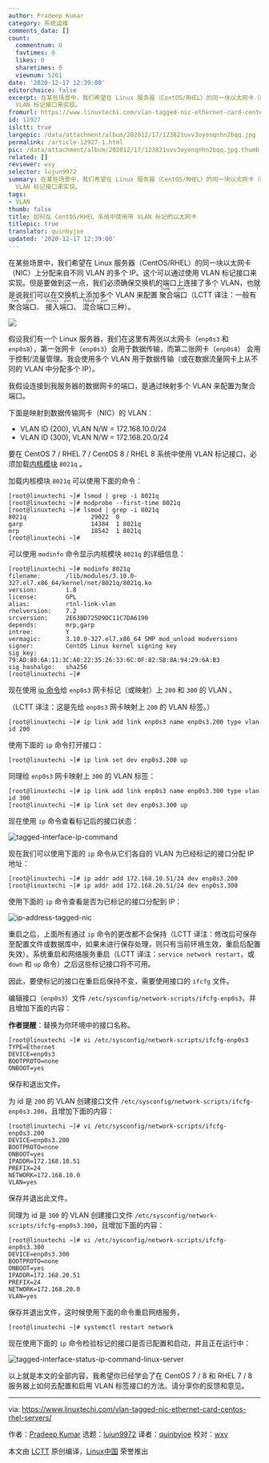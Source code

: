 ```yaml
---
author: Pradeep Kumar
category: 系统运维
comments_data: []
count:
  commentnum: 0
  favtimes: 0
  likes: 0
  sharetimes: 0
  viewnum: 5261
date: '2020-12-17 12:39:00'
editorchoice: false
excerpt: 在某些场景中，我们希望在 Linux 服务器（CentOS/RHEL）的同一块以太网卡（NIC）上分配来自不同 VLAN 的多个 IP。这个可以通过使用
  VLAN 标记接口来实现。
fromurl: https://www.linuxtechi.com/vlan-tagged-nic-ethernet-card-centos-rhel-servers/
id: 12927
islctt: true
largepic: /data/attachment/album/202012/17/123821uvv3oyonqnhn2bqq.jpg
permalink: /article-12927-1.html
pic: /data/attachment/album/202012/17/123821uvv3oyonqnhn2bqq.jpg.thumb.jpg
related: []
reviewer: wxy
selector: lujun9972
summary: 在某些场景中，我们希望在 Linux 服务器（CentOS/RHEL）的同一块以太网卡（NIC）上分配来自不同 VLAN 的多个 IP。这个可以通过使用
  VLAN 标记接口来实现。
tags:
- VLAN
thumb: false
title: 如何在 CentOS/RHEL 系统中使用带 VLAN 标记的以太网卡
titlepic: true
translator: quinbyjoe
updated: '2020-12-17 12:39:00'
---
```


在某些场景中，我们希望在 Linux 服务器（CentOS/RHEL）的同一块以太网卡（NIC）上分配来自不同 VLAN 的多个 IP。这个可以通过使用 VLAN 标记接口来实现。但是要做到这一点，我们必须确保交换机的端口上连接了多个 VLAN，也就是说我们可以在交换机上添加多个 VLAN 来配置<ruby> 聚合端口 <rt>  Trunk port </rt></ruby>（LCTT 译注：一般有<ruby> 聚合端口 <rt>  Trunk port </rt></ruby>、<ruby> 接入端口 <rt>  Access port </rt></ruby>、<ruby> 混合端口 <rt>  Hybird port </rt></ruby>三种）。


![](/data/attachment/album/202012/17/123821uvv3oyonqnhn2bqq.jpg)


假设我们有一个 Linux 服务器，我们在这里有两张以太网卡（`enp0s3` 和 `enp0s8`），第一张网卡（`enp0s3`）会用于数据传输，而第二张网卡（`enp0s8`） 会用于控制/流量管理。我会使用多个 VLAN 用于数据传输（或在数据流量网卡上从不同的 VLAN 中分配多个 IP）。


我假设连接到我服务器的数据网卡的端口，是通过映射多个 VLAN 来配置为聚合端口。


下面是映射到数据传输网卡（NIC）的 VLAN：


* VLAN ID (200), VLAN N/W = 172.168.10.0/24
* VLAN ID (300), VLAN N/W = 172.168.20.0/24


要在 CentOS 7 / RHEL 7 / CentOS 8 / RHEL 8 系统中使用 VLAN 标记接口，必须加载[内核模块](https://www.linuxtechi.com/how-to-manage-kernel-modules-in-linux/) `8021q` 。


加载内核模块 `8021q` 可以使用下面的命令：



```
[root@linuxtechi ~]# lsmod | grep -i 8021q
[root@linuxtechi ~]# modprobe --first-time 8021q
[root@linuxtechi ~]# lsmod | grep -i 8021q
8021q                  29022  0
garp                   14384  1 8021q
mrp                    18542  1 8021q
[root@linuxtechi ~]#

```

可以使用 `modinfo` 命令显示内核模块 `8021q` 的详细信息：



```
[root@linuxtechi ~]# modinfo 8021q
filename:       /lib/modules/3.10.0-327.el7.x86_64/kernel/net/8021q/8021q.ko
version:        1.8
license:        GPL
alias:          rtnl-link-vlan
rhelversion:    7.2
srcversion:     2E63BD725D9DC11C7DA6190
depends:        mrp,garp
intree:         Y
vermagic:       3.10.0-327.el7.x86_64 SMP mod_unload modversions
signer:         CentOS Linux kernel signing key
sig_key:        79:AD:88:6A:11:3C:A0:22:35:26:33:6C:0F:82:5B:8A:94:29:6A:B3
sig_hashalgo:   sha256
[root@linuxtechi ~]#

```

现在使用 [ip 命令](https://www.linuxtechi.com/ip-command-examples-for-linux-users/)给 `enp0s3` 网卡标记（或映射）上 `200` 和 `300` 的 VLAN 。


（LCTT 译注：这是先给 `enp0s3` 网卡映射上 `200` 的 VLAN 标签。）



```
[root@linuxtechi ~]# ip link add link enp0s3 name enp0s3.200 type vlan id 200

```

使用下面的 `ip` 命令打开接口：



```
[root@linuxtechi ~]# ip link set dev enp0s3.200 up

```

同理给 `enp0s3` 网卡映射上 `300` 的 VLAN 标签：



```
[root@linuxtechi ~]# ip link add link enp0s3 name enp0s3.300 type vlan id 300
[root@linuxtechi ~]# ip link set dev enp0s3.300 up

```

现在使用 `ip` 命令查看标记后的接口状态：


![tagged-interface-ip-command](/data/attachment/album/202012/17/123939tumm5uvmdapv94mu.jpg)


现在我们可以使用下面的 `ip` 命令从它们各自的 VLAN 为已经标记的接口分配 IP 地址：



```
[root@linuxtechi ~]# ip addr add 172.168.10.51/24 dev enp0s3.200
[root@linuxtechi ~]# ip addr add 172.168.20.51/24 dev enp0s3.300

```

使用下面的 `ip` 命令查看是否为已标记的接口分配到 IP：


![ip-address-tagged-nic](/data/attachment/album/202012/17/123941gxfexy9wmyen7ye7.jpg)


重启之后，上面所有通过 `ip` 命令的更改都不会保持（LCTT 译注：修改后可保存至配置文件或数据库中，如果未进行保存处理，则只有当前环境生效，重启后配置失效）。系统重启和网络服务重启（LCTT 译注：`service network restart`，或 `down` 和 `up` 命令）之后这些标记接口将不可用。


因此，要使标记的接口在重启后保持不变，需要使用接口的 `ifcfg` 文件。


编辑接口（`enp0s3`）文件 `/etc/sysconfig/network-scripts/ifcfg-enp0s3`，并且增加下面的内容：


**作者提醒**：替换为你环境中的接口名称。



```
[root@linuxtechi ~]# vi /etc/sysconfig/network-scripts/ifcfg-enp0s3
TYPE=Ethernet
DEVICE=enp0s3
BOOTPROTO=none
ONBOOT=yes

```

保存和退出文件。


为 id 是 `200` 的 VLAN 创建接口文件 `/etc/sysconfig/network-scripts/ifcfg-enp0s3.200`，且增加下面的内容：



```
[root@linuxtechi ~]# vi /etc/sysconfig/network-scripts/ifcfg-enp0s3.200
DEVICE=enp0s3.200
BOOTPROTO=none
ONBOOT=yes
IPADDR=172.168.10.51
PREFIX=24
NETWORK=172.168.10.0
VLAN=yes

```

保存并退出此文件。


同理为 id 是 `300` 的 VLAN 创建接口文件 `/etc/sysconfig/network-scripts/ifcfg-enp0s3.300`，且增加下面的内容：



```
[root@linuxtechi ~]# vi /etc/sysconfig/network-scripts/ifcfg-enp0s3.300
DEVICE=enp0s3.300
BOOTPROTO=none
ONBOOT=yes
IPADDR=172.168.20.51
PREFIX=24
NETWORK=172.168.20.0
VLAN=yes

```

保存并退出文件，这时候使用下面的命令重启网络服务，



```
[root@linuxtechi ~]# systemctl restart network

```

现在使用下面的 `ip` 命令检验标记的接口是否已配置和启动，并且正在运行中：


![tagged-interface-status-ip-command-linux-server](/data/attachment/album/202012/17/123942e5h9p94ieldimeil.jpg)


以上就是本文的全部内容，我希望你已经学会了在 CentOS 7 / 8 和 RHEL 7 / 8 服务器上如何去配置和启用 VLAN 标签接口的方法。请分享你的反馈和意见。




---


via: <https://www.linuxtechi.com/vlan-tagged-nic-ethernet-card-centos-rhel-servers/>


作者：[Pradeep Kumar](https://www.linuxtechi.com/author/pradeep/) 选题：[lujun9972](https://github.com/lujun9972) 译者：[quinbyjoe](https://github.com/quinbyjoe) 校对：[wxy](https://github.com/wxy)


本文由 [LCTT](https://github.com/LCTT/TranslateProject) 原创编译，[Linux中国](https://linux.cn/) 荣誉推出